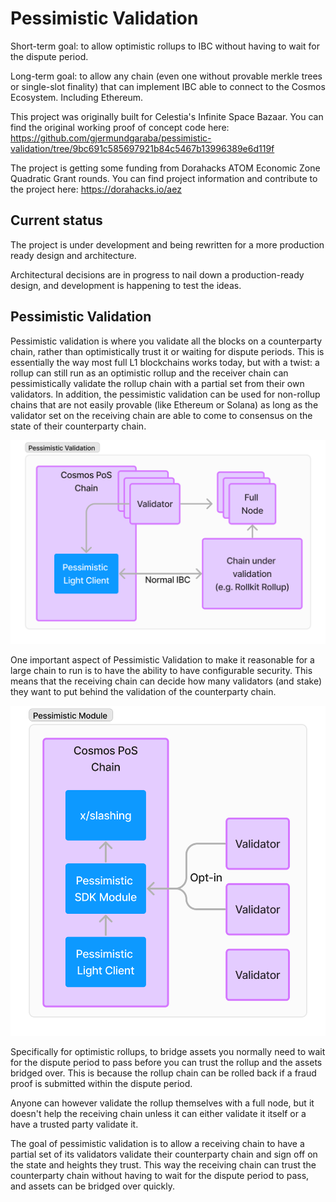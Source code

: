 # Pessimistic Validation

Short-term goal: to allow optimistic rollups to IBC without having to wait for the dispute period.

Long-term goal: to allow any chain (even one without provable merkle trees or single-slot finality) 
that can implement IBC able to connect to the Cosmos Ecosystem. Including Ethereum. 

This project was originally built for Celestia's Infinite Space Bazaar. 
You can find the original working proof of concept code here: 
https://github.com/gjermundgaraba/pessimistic-validation/tree/9bc691c585697921b84c5467b13996389e6d119f

The project is getting some funding from Dorahacks ATOM Economic Zone Quadratic Grant rounds.
You can find project information and contribute to the project here: https://dorahacks.io/aez

## Current status
The project is under development and being rewritten for a more production ready design and architecture.

Architectural decisions are in progress to nail down a production-ready design, and development is happening to test the ideas.

## Pessimistic Validation

Pessimistic validation is where you validate all the blocks on a counterparty chain, rather than optimistically trust it or waiting for dispute periods.
This is essentially the way most full L1 blockchains works today, but with a twist: 
a rollup can still run as an optimistic rollup and the receiver chain can
pessimistically validate the rollup chain with a partial set from their own validators.
In addition, the pessimistic validation can be used for non-rollup chains that are not easily provable (like Ethereum or Solana) as long
as the validator set on the receiving chain are able to come to consensus on the state of their counterparty chain.

![Pessimistic Validation high-level overview diagram](docs/images/pessimistic-validation-hl-overview.png)

One important aspect of Pessimistic Validation to make it reasonable for a large chain to run is to have the ability 
to have configurable security. This means that the receiving chain can decide how many validators (and stake) they 
want to put behind the validation of the counterparty chain.

![Configurable security diagram](docs/images/configurable-security.png)

Specifically for optimistic rollups, to bridge assets you normally need to wait for the dispute period to pass before you can trust the rollup
and the assets bridged over. This is because the rollup chain can be rolled back if a fraud proof is submitted within the dispute period.

Anyone can however validate the rollup themselves with a full node, but it doesn't help the receiving chain unless 
it can either validate it itself or a have a trusted party validate it.

The goal of pessimistic validation is to allow a receiving chain to have a partial set of its validators validate their 
counterparty chain and sign off on the state and heights they trust. 
This way the receiving chain can trust the counterparty chain without having to wait for the dispute period to pass, 
and assets can be bridged over quickly.

